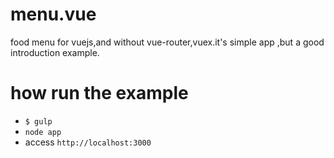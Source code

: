 # menu.vue
food menu for vuejs,and without vue-router,vuex.it's simple app ,but a good introduction example.
# how run the example
* `$ gulp`
* `node app`
*  access `http://localhost:3000`
